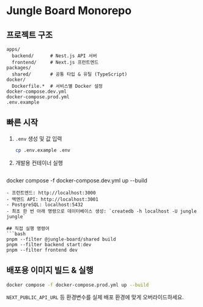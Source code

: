 # Jungle Board Monorepo

## 프로젝트 구조
```
apps/
  backend/      # Nest.js API 서버
  frontend/     # Next.js 프런트엔드
packages/
  shared/       # 공통 타입 & 유틸 (TypeScript)
docker/
  Dockerfile.*  # 서비스별 Docker 설정
docker-compose.dev.yml
docker-compose.prod.yml
.env.example
```

## 빠른 시작
1. `.env` 생성 및 값 입력
   ```bash
   cp .env.example .env
   ```
2. 개발용 컨테이너 실행
   ```bash
 docker compose -f docker-compose.dev.yml up --build
  ```
 - 프런트엔드: http://localhost:3000
  - 백엔드 API: http://localhost:3001
  - PostgreSQL: localhost:5432
  - 최초 한 번 아래 명령으로 데이터베이스 생성: `createdb -h localhost -U jungle jungle`

## 직접 실행 명령어
```bash
pnpm --filter @jungle-board/shared build
pnpm --filter backend start:dev
pnpm --filter frontend dev
```

## 배포용 이미지 빌드 & 실행
```bash
docker compose -f docker-compose.prod.yml up --build
```
`NEXT_PUBLIC_API_URL` 등 환경변수를 실제 배포 환경에 맞게 오버라이드하세요.
